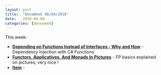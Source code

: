 ```yaml
---
layout: post
title:  "DevoWeek 08/04/2018"
date:   2018-04-08
categories: [devoweek]
---
```


This week:

* **[Depending on Functions Instead of Interfaces - Why and How](http://scotthannen.org/blog/2018/03/18/depending-on-functions-instead-of-interfaces.html)** - Dependency Injection with C# Functions
* **[Functors, Applicatives, And Monads In Pictures](http://adit.io/posts/2013-04-17-functors,_applicatives,_and_monads_in_pictures.html#just-what-is-a-functor,-really)** - FP basics explained on pictures, very nice !
* **[Item]()** - 
                            

